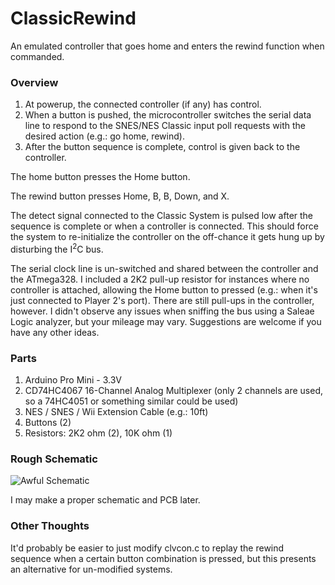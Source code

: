 # ClassicRewind
An emulated controller that goes home and enters the rewind function when commanded.

### Overview

1. At powerup, the connected controller (if any) has control.
2. When a button is pushed, the microcontroller switches the serial data line to respond to the SNES/NES Classic input poll requests with the desired action (e.g.: go home, rewind).
3. After the button sequence is complete, control is given back to the controller.

The home button presses the Home button.

The rewind button presses Home, B, B, Down, and X.

The detect signal connected to the Classic System is pulsed low after the sequence is complete or when a controller is connected. This should force the system to re-initialize the controller on the off-chance it gets hung up by disturbing the I<sup>2</sup>C bus.

The serial clock line is un-switched and shared between the controller and the ATmega328. I included a 2K2 pull-up resistor for instances where no controller is attached, allowing the Home button to pressed (e.g.: when it's just connected to Player 2's port). There are still pull-ups in the controller, however. I didn't observe any issues when sniffing the bus using a Saleae Logic analyzer, but your mileage may vary. Suggestions are welcome if you have any other ideas.

### Parts

1. Arduino Pro Mini - 3.3V
2. CD74HC4067 16-Channel Analog Multiplexer (only 2 channels are used, so a 74HC4051 or something similar could be used)
3. NES / SNES / Wii Extension Cable (e.g.: 10ft)
4. Buttons (2)
5. Resistors: 2K2 ohm (2), 10K ohm (1)

### Rough Schematic

![Awful Schematic](https://raw.githubusercontent.com/focanmess/NintendoClassicRewind/master/rough_schematic.jpg)

I may make a proper schematic and PCB later.

### Other Thoughts

It'd probably be easier to just modify clvcon.c to replay the rewind sequence when a certain button combination is pressed, but this presents an alternative for un-modified systems.
